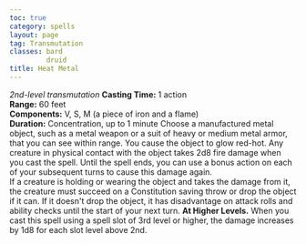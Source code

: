 ```yaml
---
toc: true
category: spells
layout: page
tag: Transmutation
classes: bard
         druid
title: Heat Metal 
---
```

_2nd-level transmutation_ 
**Casting Time:** 1 action    
**Range:** 60 feet    
**Components:** V, S, M (a piece of iron and a flame)    
**Duration:** Concentration, up to 1 minute 
Choose a manufactured metal object, such as a metal weapon or a suit of heavy or medium metal armor, that you can see within range. You cause the object to glow red-hot. Any creature in physical contact with the object takes 2d8 fire damage when you cast the spell. Until the spell ends, you can use a bonus action on each of your subsequent turns to cause this damage again.    
If a creature is holding or wearing the object and takes the damage from it, the creature must succeed on a Constitution saving throw or drop the object if it can. If it doesn't drop the object, it has disadvantage on attack rolls and ability checks until the start of your next turn. 
**At Higher Levels.** When you cast this spell using a spell slot of 3rd level or higher, the damage increases by 1d8 for each slot level above 2nd. 